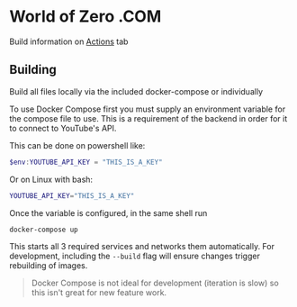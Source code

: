 # World of Zero .COM

Build information on [Actions](https://github.com/WorldOfZero/dotcom/actions) tab

## Building

Build all files locally via the included docker-compose or individually

To use Docker Compose first you must supply an environment variable for the compose file to use. This is a requirement of the backend in order for it to connect to YouTube's API.

This can be done on powershell like:

```ps1
$env:YOUTUBE_API_KEY = "THIS_IS_A_KEY"
```

Or on Linux with bash:

```bash
YOUTUBE_API_KEY="THIS_IS_A_KEY"
```

Once the variable is configured, in the same shell run

```bash
docker-compose up
```

This starts all 3 required services and networks them automatically. For development, including the `--build` flag will ensure changes trigger rebuilding of images.

> Docker Compose is not ideal for development (iteration is slow) so this isn't great for new feature work.
